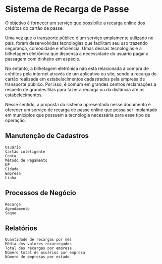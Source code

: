 # Sistema de Recarga de Passe

O objetivo é fornecer um serviço que possibilte a recarga online dos créditos do cartão de passe.

Uma vez que o transporte público é um serviço amplamente utilizado no país, foram desenvolvidas tecnologias que facilitam seu uso trazendo segurança, comodidade e eficiência. Umas dessas tecnologias é a bilhetagem eletrônica que dispensa a necessidade do usuário pagar a passagem com dinheiro em espécie.

No entanto, a bilhetagem eletrônica não está relacionada a compra de créditos pela internet através de um aplicativo ou site, sendo a recarga do cartão realizada em estabelecimentos cadastrados pela empresa de transporte público. Por isso, é comum em grandes centros reclamações a respeito de grandes filas para fazer a recarga ou da distância até os estabelecimentos.

Nesse sentido, a proposta do sistema apresentado nesse documento é oferecer um serviço de recarga de passe online que possa ser implantado em municípios que possuem a tecnologia necessária para esse tipo de operação.

## Manutenção de Cadastros

```
Usuário
Cartão inteligente
Conta
Método de Pagamento
UF
Cidade
Empresa
Linha
```

## Processos de Negócio

```
Recarga
Agendamento
Saque
```

## Relatórios

```
Quantidade de recargas por mês
Média dos valores recarregados
Total das recargas por empresa
Número total de usuários por empresa
Número de empresas por estado
```